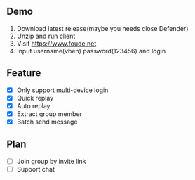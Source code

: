 ## Demo
1. Download latest release(maybe you needs close Defender)
2. Unzip and run client
3. Visit https://www.foude.net
4. Input username(vben) password(123456) and login

## Feature
- [x] Only support multi-device login
- [x] Quick replay
- [x] Auto replay
- [x] Extract group member
- [x] Batch send message

## Plan
- [ ] Join group by invite link
- [ ] Support chat
